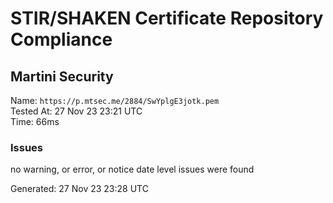 # STIR/SHAKEN Certificate Repository Compliance

## Martini Security

Name: `https://p.mtsec.me/2884/SwYplgE3jotk.pem`\
Tested At: 27 Nov 23 23:21 UTC\
Time: 66ms

### Issues

no warning, or error, or notice date level issues were found

Generated: 27 Nov 23 23:28 UTC